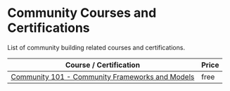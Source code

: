 # Community Courses and Certifications

List of community building related courses and certifications.

| Course / Certification | Price |
| --- | --- |
| [Community 101 - Community Frameworks and Models](https://thecracademy.talentlms.com/catalog/info/id:132) | free |

